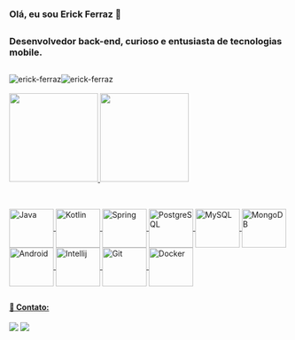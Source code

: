 ### Olá, eu sou Erick Ferraz 👋
##
### Desenvolvedor back-end, curioso e entusiasta de tecnologias mobile.

##

<div style="display: flex">
  <img src = "https://komarev.com/ghpvc/?username=erick-ferraz&label=Profile%20views&color=gray" alt="erick-ferraz"  style="float:right, margin-right:10px"/>
  <img src="https://img.shields.io/github/followers/erick-ferraz?label=Follow&color=gray" alt="erick-ferraz" style="float:left" />
</div>
</br>

<div>
  <a href="https://github.com/erick-ferraz">
  <img height="160em" src="https://github-readme-stats.vercel.app/api?username=erick-ferraz&show_icons=true&theme=chartreuse-dark&include_all_commits=true&count_private=true"/>
  <img height="160em" src="https://github-readme-stats.vercel.app/api/top-langs/?username=erick-ferraz&layout=compact&langs_count=7&theme=chartreuse-dark"/>
</div>

##
<div style="display: inline"><br>

  <img align="center" alt="Java" height="70em" width="80em" src="https://cdn.jsdelivr.net/gh/devicons/devicon/icons/java/java-original-wordmark.svg" />
  <img align="center" alt="Kotlin" height="70em" width="80em" src="https://cdn.jsdelivr.net/gh/devicons/devicon/icons/kotlin/kotlin-plain-wordmark.svg" />
  <img align="center" alt="Spring" height="70em" width="80em" src="https://cdn.jsdelivr.net/gh/devicons/devicon/icons/spring/spring-original-wordmark.svg" />
  <img align="center" alt="PostgreSQL" height="70em" width="80em" src="https://cdn.jsdelivr.net/gh/devicons/devicon/icons/postgresql/postgresql-plain-wordmark.svg" />
  <img align="center" alt="MySQL" height="70em" width="80em" src="https://cdn.jsdelivr.net/gh/devicons/devicon/icons/mysql/mysql-original-wordmark.svg" />
  <img align="center" alt="MongoDB" height="70em" width="80em" src="https://cdn.jsdelivr.net/gh/devicons/devicon/icons/mongodb/mongodb-original-wordmark.svg" />
  <img align="center" alt="Android" height="70em" width="80em" src="https://cdn.jsdelivr.net/gh/devicons/devicon/icons/android/android-original-wordmark.svg" />
  <img align="center" alt="Intellij" height="70em" width="80em" src="https://cdn.jsdelivr.net/gh/devicons/devicon/icons/intellij/intellij-original-wordmark.svg" />
  <img align="center" alt="Git" height="70em" width="80em" src="https://cdn.jsdelivr.net/gh/devicons/devicon/icons/git/git-plain-wordmark.svg" />
  <img align="center" alt="Docker" height="70em" width="80em" src="https://cdn.jsdelivr.net/gh/devicons/devicon/icons/docker/docker-original-wordmark.svg" />

  
  
</div>

##
  
<div>
  
#### 📱 Contato:
  
  <a href="https://www.linkedin.com/in/erickfpc/" target="_blank"><img src="https://img.shields.io/badge/LinkedIn-0077B5?style=for-the-badge&logo=linkedin&logoColor=white"></a>
  <a href = "mailto:erickfpc@gmail.com"><img src="https://img.shields.io/badge/Gmail-D14836?style=for-the-badge&logo=gmail&logoColor=white"></a>
</div>
  
  

